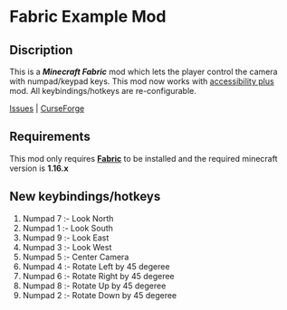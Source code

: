 # Fabric Example Mod

## Discription

This is a ___Minecraft Fabric___ mod which lets the player control the camera with numpad/keypad keys. This mod now works with [accessibility plus](https://www.curseforge.com/minecraft/mc-mods/accessibility-plus) mod. All keybindings/hotkeys are re-configurable.


[Issues](https://github.com/shoaib11120/Numpad-Camera-Controls/issues) | [CurseForge](https://www.curseforge.com/minecraft/mc-mods/numpad-keypad-camera-controls/)

## Requirements

This mod only requires __[Fabric]()__ to be installed and the required minecraft version is __1.16.x__

## New keybindings/hotkeys

 1. Numpad 7 :-  Look North
 1. Numpad 1 :-  Look South
 1. Numpad 9 :-  Look East
 1. Numpad 3 :-  Look West
 1. Numpad 5 :-  Center Camera
 1. Numpad 4 :-  Rotate Left by 45 degeree
 1. Numpad 6 :-  Rotate Right by 45 degeree
 1. Numpad 8 :-  Rotate Up by 45 degeree
 1. Numpad 2 :-  Rotate Down by 45 degeree